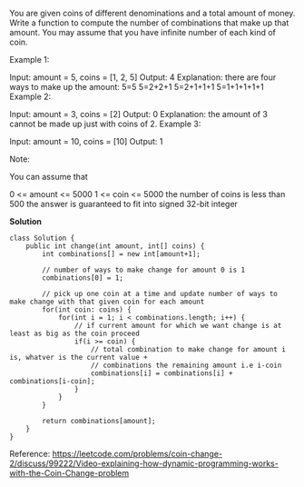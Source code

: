 You are given coins of different denominations and a total amount of money. Write a function to compute the number of combinations that make up that amount. You may assume that you have infinite number of each kind of coin.

 

Example 1:

Input: amount = 5, coins = [1, 2, 5]
Output: 4
Explanation: there are four ways to make up the amount:
5=5
5=2+2+1
5=2+1+1+1
5=1+1+1+1+1
Example 2:

Input: amount = 3, coins = [2]
Output: 0
Explanation: the amount of 3 cannot be made up just with coins of 2.
Example 3:

Input: amount = 10, coins = [10] 
Output: 1
 

Note:

You can assume that

0 <= amount <= 5000
1 <= coin <= 5000
the number of coins is less than 500
the answer is guaranteed to fit into signed 32-bit integer


**Solution**

```
class Solution {
    public int change(int amount, int[] coins) {
        int combinations[] = new int[amount+1];
        
        // number of ways to make change for amount 0 is 1
        combinations[0] = 1;
        
        // pick up one coin at a time and update number of ways to make change with that given coin for each amount
        for(int coin: coins) {
            for(int i = 1; i < combinations.length; i++) {
                // if current amount for which we want change is at least as big as the coin proceed
                if(i >= coin) {
                    // total combination to make change for amount i is, whatver is the current value + 
                    // combinations the remaining amount i.e i-coin
                    combinations[i] = combinations[i] + combinations[i-coin];
                }
            }
        }
        
        return combinations[amount];
    }
}
```

Reference: https://leetcode.com/problems/coin-change-2/discuss/99222/Video-explaining-how-dynamic-programming-works-with-the-Coin-Change-problem
